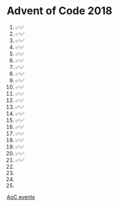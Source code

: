 # Advent of Code 2018
1. ✅✅
2. ✅✅
3. ✅✅
4. ✅✅
5. ✅✅
6. ✅✅
7. ✅✅
8. ✅✅
9. ✅✅
10. ✅✅
11. ✅✅
12. ✅✅
13. ✅✅
14. ✅✅
15. ✅✅
16. ✅✅
17. ✅✅
18. ✅✅
19. ✅✅
20. ✅✅
21. ✅✅
22. 
23. 
24. 
25. 

[AoC events](https://adventofcode.com/2018/events)
